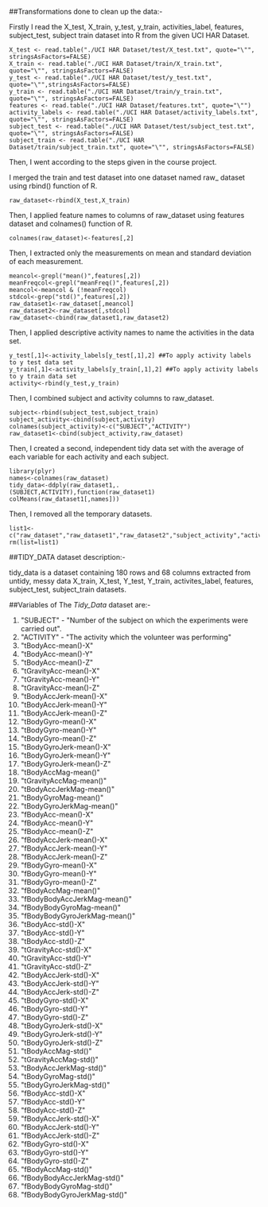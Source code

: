##Transformations done to clean up the data:-

Firstly I read the X_test, X_train, y_test, y_train, activities_label, features, subject_test, subject train dataset into R from the given UCI HAR Dataset.

    X_test <- read.table("./UCI HAR Dataset/test/X_test.txt", quote="\"", stringsAsFactors=FALSE)
    X_train <- read.table("./UCI HAR Dataset/train/X_train.txt", quote="\"", stringsAsFactors=FALSE)
	y_test <- read.table("./UCI HAR Dataset/test/y_test.txt", quote="\"",stringsAsFactors=FALSE)
	y_train <- read.table("./UCI HAR Dataset/train/y_train.txt", quote="\"", stringsAsFactors=FALSE)
	features <- read.table("./UCI HAR Dataset/features.txt", quote="\"")
	activity_labels <- read.table("./UCI HAR Dataset/activity_labels.txt", quote="\"", stringsAsFactors=FALSE)
	subject_test <- read.table("./UCI HAR Dataset/test/subject_test.txt", quote="\"", stringsAsFactors=FALSE)
	subject_train <- read.table("./UCI HAR Dataset/train/subject_train.txt", quote="\"", stringsAsFactors=FALSE)


Then, I went according to the steps given in the course project.

I merged the train and test dataset into one dataset named raw_ dataset using rbind() function of R.

    raw_dataset<-rbind(X_test,X_train)

Then, I applied feature names to columns of raw_dataset using features dataset and colnames() function of R.

    colnames(raw_dataset)<-features[,2]

Then, I extracted only the measurements on mean and standard deviation of each measurement.

    meancol<-grepl("mean()",features[,2])
	meanFreqcol<-grepl("meanFreq()",features[,2])
	meancol<-meancol & (!meanFreqcol)
	stdcol<-grep("std()",features[,2])
	raw_dataset1<-raw_dataset[,meancol]
	raw_dataset2<-raw_dataset[,stdcol]
	raw_dataset<-cbind(raw_dataset1,raw_dataset2)
Then, I applied descriptive activity names to name the activities in the data set.

    y_test[,1]<-activity_labels[y_test[,1],2] ##To apply activity labels to y test data set
    y_train[,1]<-activity_labels[y_train[,1],2] ##To apply activity labels to y train data set
	activity<-rbind(y_test,y_train)

Then, I combined subject and activity columns to raw_dataset.

    subject<-rbind(subject_test,subject_train)
	subject_activity<-cbind(subject,activity)
	colnames(subject_activity)<-c("SUBJECT","ACTIVITY")
	raw_dataset1<-cbind(subject_activity,raw_dataset)

Then, I created a second, independent tidy data set with the average of each variable for each activity and each subject.

    library(plyr)
	names<-colnames(raw_dataset)
	tidy_data<-ddply(raw_dataset1,.(SUBJECT,ACTIVITY),function(raw_dataset1) colMeans(raw_dataset1[,names]))

Then, I removed all the temporary datasets.

    list1<-c("raw_dataset","raw_dataset1","raw_dataset2","subject_activity","activity_labels","subject")
	rm(list=list1)

##TIDY_DATA dataset description:-

tidy_data is a dataset containing 180 rows and 68 columns extracted from untidy, messy data X_train, X_test, Y_test, Y_train, activites_label, features, subject_test, subject_train datasets.

##Variables of The *Tidy_Data* dataset are:-

1. "SUBJECT" - "Number of the subject on which the experiments were carried out".
2. "ACTIVITY" - "The activity which the volunteer was performing"
3. "tBodyAcc-mean()-X"
4. "tBodyAcc-mean()-Y"
5. "tBodyAcc-mean()-Z"
6. "tGravityAcc-mean()-X"
7. "tGravityAcc-mean()-Y"
8. "tGravityAcc-mean()-Z"
9. "tBodyAccJerk-mean()-X"
10. "tBodyAccJerk-mean()-Y"
11. "tBodyAccJerk-mean()-Z"
12. "tBodyGyro-mean()-X"
13. "tBodyGyro-mean()-Y"
14. "tBodyGyro-mean()-Z"
15. "tBodyGyroJerk-mean()-X"
16. "tBodyGyroJerk-mean()-Y"
17. "tBodyGyroJerk-mean()-Z"
18. "tBodyAccMag-mean()"
19. "tGravityAccMag-mean()"
20. "tBodyAccJerkMag-mean()"
21. "tBodyGyroMag-mean()"
22. "tBodyGyroJerkMag-mean()"
23. "fBodyAcc-mean()-X"
24. "fBodyAcc-mean()-Y"
25. "fBodyAcc-mean()-Z"
26. "fBodyAccJerk-mean()-X"
27. "fBodyAccJerk-mean()-Y"
28. "fBodyAccJerk-mean()-Z"
29. "fBodyGyro-mean()-X"
30. "fBodyGyro-mean()-Y"
31. "fBodyGyro-mean()-Z"
32. "fBodyAccMag-mean()"
33. "fBodyBodyAccJerkMag-mean()"
34. "fBodyBodyGyroMag-mean()"
35. "fBodyBodyGyroJerkMag-mean()"
36. "tBodyAcc-std()-X"
37. "tBodyAcc-std()-Y"
38. "tBodyAcc-std()-Z"
39. "tGravityAcc-std()-X"
40. "tGravityAcc-std()-Y"
41. "tGravityAcc-std()-Z"
42. "tBodyAccJerk-std()-X"
43. "tBodyAccJerk-std()-Y"
44. "tBodyAccJerk-std()-Z"
45. "tBodyGyro-std()-X"
46. "tBodyGyro-std()-Y"
47. "tBodyGyro-std()-Z"
48. "tBodyGyroJerk-std()-X"
49. "tBodyGyroJerk-std()-Y"
50. "tBodyGyroJerk-std()-Z"
51. "tBodyAccMag-std()"
52. "tGravityAccMag-std()"
53. "tBodyAccJerkMag-std()"
54. "tBodyGyroMag-std()"
55. "tBodyGyroJerkMag-std()"
56. "fBodyAcc-std()-X"
57. "fBodyAcc-std()-Y"
58. "fBodyAcc-std()-Z"
59. "fBodyAccJerk-std()-X"
60. "fBodyAccJerk-std()-Y"
61. "fBodyAccJerk-std()-Z"
62. "fBodyGyro-std()-X"
63. "fBodyGyro-std()-Y"
64. "fBodyGyro-std()-Z"
65. "fBodyAccMag-std()"
66. "fBodyBodyAccJerkMag-std()"
67. "fBodyBodyGyroMag-std()"
68. "fBodyBodyGyroJerkMag-std()"

